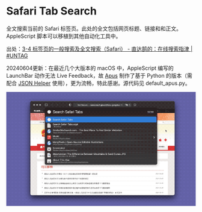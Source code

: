 # Safari Tab Search

全文搜索当前的 Safari 标签页。此处的全文包括网页标题、链接和和正文。AppleScript 脚本可以移植到其他自动化工具中。

出处：[3-4 标签页的一般搜索及全文搜索（Safari） - 直达鹄的：在线搜索指津 | #UNTAG](https://utgd.net/course/20715/lesson/20726)

20240604更新：在最近几个大版本的 macOS 中，AppleScript 编写的 LaunchBar 动作无法 Live Feedback，故 [Apus](https://github.com/ApusYe) 制作了基于 Python 的版本（需配合 [JSON Helper](https://apps.apple.com/cn/app/json-helper-for-applescript/id453114608?l=en-GB&mt=12) 使用），更为流畅，特此感谢。源代码见 default_apus.py。

![title](img.gif)